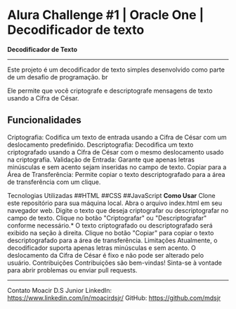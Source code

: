 # Alura Challenge #1 | Oracle One | Decodificador de texto

**Decodificador de Texto**

---
Este projeto é um decodificador de texto simples desenvolvido como parte de um desafio de programação. br

Ele permite que você criptografe e descriptografe mensagens de texto usando a Cifra de César.

**Funcionalidades**
---
Criptografia: 
Codifica um texto de entrada usando a Cifra de César com um deslocamento predefinido.
Descriptografia: 
Decodifica um texto criptografado usando a Cifra de César com o mesmo deslocamento usado na criptografia.
Validação de Entrada: 
Garante que apenas letras minúsculas e sem acento sejam inseridas no campo de texto.
Copiar para a Área de Transferência: 
Permite copiar o texto descriptografado para a área de transferência com um clique.

Tecnologias Utilizadas
##HTML
##CSS
##JavaScript
**Como Usar**
Clone este repositório para sua máquina local.
Abra o arquivo index.html em seu navegador web.
Digite o texto que deseja criptografar ou descriptografar no campo de texto.
Clique no botão "Criptografar" ou "Descriptografar" conforme necessário.*
O texto criptografado ou descriptografado será exibido na seção à direita.
Clique no botão "Copiar" para copiar o texto descriptografado para a área de transferência.
Limitações
Atualmente, o decodificador suporta apenas letras minúsculas e sem acento.
O deslocamento da Cifra de César é fixo e não pode ser alterado pelo usuário.
Contribuições
Contribuições são bem-vindas! Sinta-se à vontade para abrir problemas ou enviar pull requests.


---
Contato
Moacir D.S Junior
LinkedIn: https://www.linkedin.com/in/moacirdsjr/
GitHub: https://github.com/mdsjr
